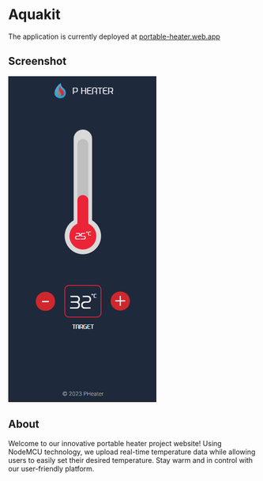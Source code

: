 # Aquakit
The application is currently deployed at [portable-heater.web.app](https://portable-heater.web.app/)

## Screenshot

![alt text](https://github.com/pyTimK/PHeater/blob/main/public/screenshot.png)

## About
Welcome to our innovative portable heater project website! Using NodeMCU technology, we upload real-time temperature data while allowing users to easily set their desired temperature. Stay warm and in control with our user-friendly platform.

